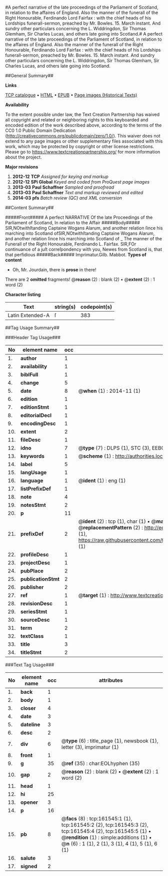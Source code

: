 #A perfect narrative of the late proceedings of the Parliament of Scotland, in relation to the affaires of England. Also the manner of the funerall of the Right Honourable, Ferdinando Lord Fairfax : with the chief heads of his Lordships funerall-sermon, preached by Mr. Bowles. 15. March instant. And sundry other particulars concerning the L. Widdringdon, Sir Thomas Glemham, Sir Charles Lucas, and others late going into Scotland.#
A perfect narrative of the late proceedings of the Parliament of Scotland, in relation to the affaires of England. Also the manner of the funerall of the Right Honourable, Ferdinando Lord Fairfax : with the chief heads of his Lordships funerall-sermon, preached by Mr. Bowles. 15. March instant. And sundry other particulars concerning the L. Widdringdon, Sir Thomas Glemham, Sir Charles Lucas, and others late going into Scotland.

##General Summary##

**Links**

[TCP catalogue](http://www.ota.ox.ac.uk/tcp/)  • 
[HTML](http://tei.it.ox.ac.uk/tcp/Texts-HTML/free/A90/A90476.html)  • 
[EPUB](http://tei.it.ox.ac.uk/tcp/Texts-EPUB/free/A90/A90476.epub) • 
[Page images (Historical Texts)](https://historicaltexts.jisc.ac.uk/eebo-99863213e)

**Availability**

To the extent possible under law, the Text Creation Partnership has waived all copyright and related or neighboring rights to this keyboarded and encoded edition of the work described above, according to the terms of the CC0 1.0 Public Domain Dedication (http://creativecommons.org/publicdomain/zero/1.0/). This waiver does not extend to any page images or other supplementary files associated with this work, which may be protected by copyright or other license restrictions. Please go to https://www.textcreationpartnership.org/ for more information about the project.

**Major revisions**

1. __2012-12__ __TCP__ *Assigned for keying and markup*
1. __2012-12__ __SPi Global__ *Keyed and coded from ProQuest page images*
1. __2013-03__ __Paul Schaffner__ *Sampled and proofread*
1. __2013-03__ __Paul Schaffner__ *Text and markup reviewed and edited*
1. __2014-03__ __pfs__ *Batch review (QC) and XML conversion*

##Content Summary##

#####Front#####
A perfect NARRATIVE Of the late Proceedings of the Parliament of Scotland, In relation to the Affair
#####Body#####
SIR,NOtwithſtanding Captaine Wogans Alarum, and another relation ſince his marching into Scotland ofSIR,NOtwithſtanding Captaine Wogans Alarum, and another relation ſince his marching into Scotland of
    _ The manner of the Funerall of the Right Honourable, Ferdinando L. Fairfax.
SIR,FOr continuance of a juſt correſpondency with you, Newes from Scotland is, that that perfidious 
#####Back#####
Imprimatur.Gilb. Mabbot.
**Types of content**

  * Oh, Mr. Jourdain, there is **prose** in there!

There are 2 **omitted** fragments! 
 @__reason__ (2) : blank (2)  •  @__extent__ (2) : 1 word (2)

**Character listing**


|Text|string(s)|codepoint(s)|
|---|---|---|
|Latin Extended-A|ſ|383|

##Tag Usage Summary##

###Header Tag Usage###

|No|element name|occ|attributes|
|---|---|---|---|
|1.|__author__|1||
|2.|__availability__|1||
|3.|__biblFull__|1||
|4.|__change__|5||
|5.|__date__|8| @__when__ (1) : 2014-11 (1)|
|6.|__edition__|1||
|7.|__editionStmt__|1||
|8.|__editorialDecl__|1||
|9.|__encodingDesc__|1||
|10.|__extent__|2||
|11.|__fileDesc__|1||
|12.|__idno__|7| @__type__ (7) : DLPS (1), STC (3), EEBO-CITATION (1), PROQUEST (1), VID (1)|
|13.|__keywords__|1| @__scheme__ (1) : http://authorities.loc.gov/ (1)|
|14.|__label__|5||
|15.|__langUsage__|1||
|16.|__language__|1| @__ident__ (1) : eng (1)|
|17.|__listPrefixDef__|1||
|18.|__note__|4||
|19.|__notesStmt__|2||
|20.|__p__|11||
|21.|__prefixDef__|2| @__ident__ (2) : tcp (1), char (1)  •  @__matchPattern__ (2) : ([0-9\-]+):([0-9IVX]+) (1), (.+) (1)  •  @__replacementPattern__ (2) : http://eebo.chadwyck.com/downloadtiff?vid=$1&page=$2 (1), https://raw.githubusercontent.com/textcreationpartnership/Texts/master/tcpchars.xml#$1 (1)|
|22.|__profileDesc__|1||
|23.|__projectDesc__|1||
|24.|__pubPlace__|2||
|25.|__publicationStmt__|2||
|26.|__publisher__|2||
|27.|__ref__|1| @__target__ (1) : http://www.textcreationpartnership.org/docs/. (1)|
|28.|__revisionDesc__|1||
|29.|__seriesStmt__|1||
|30.|__sourceDesc__|1||
|31.|__term__|2||
|32.|__textClass__|1||
|33.|__title__|3||
|34.|__titleStmt__|2||


###Text Tag Usage###

|No|element name|occ|attributes|
|---|---|---|---|
|1.|__back__|1||
|2.|__body__|1||
|3.|__closer__|4||
|4.|__date__|3||
|5.|__dateline__|3||
|6.|__desc__|2||
|7.|__div__|6| @__type__ (6) : title_page (1), newsbook (1), letter (3), imprimatur (1)|
|8.|__front__|1||
|9.|__g__|35| @__ref__ (35) : char:EOLhyphen (35)|
|10.|__gap__|2| @__reason__ (2) : blank (2)  •  @__extent__ (2) : 1 word (2)|
|11.|__head__|1||
|12.|__hi__|25||
|13.|__opener__|3||
|14.|__p__|16||
|15.|__pb__|8| @__facs__ (8) : tcp:161545:1 (1), tcp:161545:2 (2), tcp:161545:3 (2), tcp:161545:4 (2), tcp:161545:5 (1)  •  @__rendition__ (1) : simple:additions (1)  •  @__n__ (6) : 1 (1), 2 (1), 3 (1), 4 (1), 5 (1), 6 (1)|
|16.|__salute__|3||
|17.|__signed__|2||
